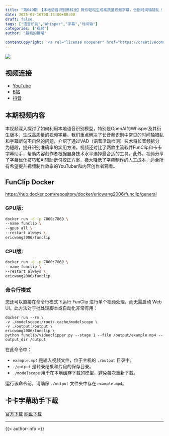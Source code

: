 ```yaml
---
title: "第049期 【本地语音识别黑科技】教你轻松生成高质量视频字幕，告别时间轴错乱！"
date: 2025-05-16T00:13:00+08:00
draft: false
tags: ["语音识别","Whisper","字幕","时间轴"]
categories: ["视频"]
author: "最初的晨曦"

contentCopyright: '<a rel="license noopener" href="https://creativecommons.org/licenses/by-nc-sa/4.0/deed.zh" target="_blank">本文章采用 CC BY-NC-SA 4.0 许可协议</a>'
---
```


![](../../images/049/0.jpg)
	
## 视频连接
- [YouTube](https://youtu.be/OuTYj3gtWvE)
- [B站](https://www.bilibili.com/video/BV1brEWz7EZ3/)
- [抖音](https://www.douyin.com/video/7504873960484408614)

## 本期视频内容

本视频深入探讨了如何利用本地语音识别模型，特别是OpenAI的Whisper及其衍生版本，生成高质量的视频字幕。我们重点解决了长音频识别中常见的时间轴错乱和字幕断句不自然的问题，介绍了通过VAD（语音活动检测）技术将长音频拆分为短段，提升识别准确率的实用方法。视频还对比了两款主流软件FunClip和卡卡字幕助手，帮助内容创作者根据自身技术水平选择最合适的工具。此外，视频分享了字幕优化技巧和AI辅助断句校正方案，极大降低了字幕制作的人工成本，适合所有希望提升视频制作效率的YouTuber和内容创作者观看。

## FunClip Docker

https://hub.docker.com/repository/docker/ericwang2006/funclip/general

### GPU版:

```bash
docker run -d -p 7860:7860 \
--name funclip \
--gpus all \
--restart always \
ericwang2006/funclip
```

### CPU版:

```bash
docker run -d -p 7860:7860 \
--name funclip \
--restart always \
ericwang2006/funclip
```

### 命令行模式

您还可以直接在命令行模式下运行 FunClip 进行单个视频处理，而无需启动 Web UI。此方法对于批处理脚本或自动化非常有用：

```shell
docker run --rm \
-v ./modelscope:/root/.cache/modelscope \
-v ./output:/output \
ericwang2006/funclip \
python funclip/videoclipper.py --stage 1 --file /output/example.mp4 --output_dir /output
```

在此命令中：


- `example.mp4` 是输入视频文件，位于主机的 `./output` 目录中。
- `./output` 是转录结果和片段的保存目录。
- `./modelscope` 用于在本地缓存下载的模型，避免每次重新下载。

运行该命令前，请确保 `./output` 文件夹中存在 `example.mp4`。

## 卡卡字幕助手下载

[官方下载](https://github.com/WEIFENG2333/VideoCaptioner/releases)  [网盘下载](https://pan.quark.cn/s/aaa25be1dd86)

---

{{< author-info >}}

